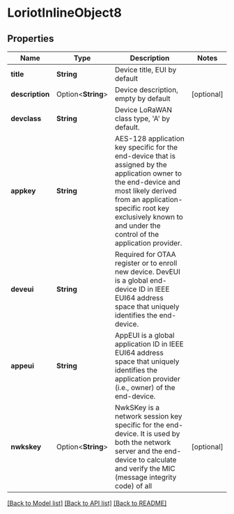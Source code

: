 # LoriotInlineObject8

## Properties

Name | Type | Description | Notes
------------ | ------------- | ------------- | -------------
**title** | **String** | Device title, EUI by default | 
**description** | Option<**String**> | Device description, empty by default | [optional]
**devclass** | **String** | Device LoRaWAN class type, 'A' by default. | 
**appkey** | **String** | AES-128 application key specific for the end-device that is assigned by the application owner to the end-device and most likely derived from an application-specific root key exclusively known to and under the control of the application provider.  | 
**deveui** | **String** | Required for OTAA register or to enroll new device. DevEUI is a global end-device ID in IEEE EUI64 address space that uniquely identifies the end-device.  | 
**appeui** | **String** | AppEUI is a global application ID in IEEE EUI64 address space that uniquely identifies the application provider (i.e., owner) of the end-device.  | 
**nwkskey** | Option<**String**> | NwkSKey is a network session key specific for the end-device. It is used by both the network server and the end-device to calculate and verify the MIC (message integrity code) of all  | [optional]

[[Back to Model list]](../README.md#documentation-for-models) [[Back to API list]](../README.md#documentation-for-api-endpoints) [[Back to README]](../README.md)


